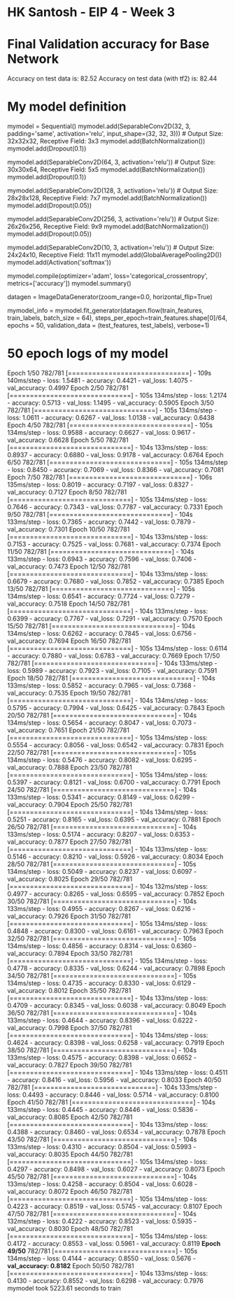 # HK Santosh - EIP 4 - Week 3

# Final Validation accuracy for Base Network
Accuracy on test data is: 82.52
Accuracy on test data (with tf2) is: 82.44

# My model definition
mymodel = Sequential()
mymodel.add(SeparableConv2D(32, 3, padding='same', activation='relu', input_shape=(32, 32, 3)))  # Output Size: 32x32x32, Receptive Field: 3x3
mymodel.add(BatchNormalization())
mymodel.add(Dropout(0.1))

mymodel.add(SeparableConv2D(64, 3, activation='relu')) # Output Size: 30x30x64, Receptive Field: 5x5
mymodel.add(BatchNormalization())
mymodel.add(Dropout(0.1))

mymodel.add(SeparableConv2D(128, 3, activation='relu')) # Output Size: 28x28x128, Receptive Field: 7x7
mymodel.add(BatchNormalization())
mymodel.add(Dropout(0.05))

mymodel.add(SeparableConv2D(256, 3, activation='relu')) # Output Size: 26x26x256, Receptive Field: 9x9
mymodel.add(BatchNormalization())
mymodel.add(Dropout(0.05))

mymodel.add(SeparableConv2D(10, 3, activation='relu')) # Output Size: 24x24x10, Receptive Field: 11x11
mymodel.add(GlobalAveragePooling2D())
mymodel.add(Activation('softmax'))

mymodel.compile(optimizer='adam', loss='categorical_crossentropy', metrics=['accuracy'])
mymodel.summary()

datagen = ImageDataGenerator(zoom_range=0.0, horizontal_flip=True)

mymodel_info = mymodel.fit_generator(datagen.flow(train_features, train_labels, batch_size = 64), steps_per_epoch=train_features.shape[0]/64,
                                 epochs = 50, validation_data = (test_features, test_labels), verbose=1)

# 50 epoch logs of my model
Epoch 1/50
782/781 [==============================] - 109s 140ms/step - loss: 1.5481 - accuracy: 0.4421 - val_loss: 1.4075 - val_accuracy: 0.4997
Epoch 2/50
782/781 [==============================] - 105s 134ms/step - loss: 1.2174 - accuracy: 0.5713 - val_loss: 1.1495 - val_accuracy: 0.5905
Epoch 3/50
782/781 [==============================] - 105s 134ms/step - loss: 1.0611 - accuracy: 0.6267 - val_loss: 1.0138 - val_accuracy: 0.6438
Epoch 4/50
782/781 [==============================] - 105s 134ms/step - loss: 0.9588 - accuracy: 0.6627 - val_loss: 0.9617 - val_accuracy: 0.6628
Epoch 5/50
782/781 [==============================] - 104s 133ms/step - loss: 0.8937 - accuracy: 0.6880 - val_loss: 0.9178 - val_accuracy: 0.6764
Epoch 6/50
782/781 [==============================] - 105s 134ms/step - loss: 0.8450 - accuracy: 0.7069 - val_loss: 0.8366 - val_accuracy: 0.7081
Epoch 7/50
782/781 [==============================] - 106s 135ms/step - loss: 0.8019 - accuracy: 0.7197 - val_loss: 0.8327 - val_accuracy: 0.7127
Epoch 8/50
782/781 [==============================] - 105s 134ms/step - loss: 0.7646 - accuracy: 0.7343 - val_loss: 0.7787 - val_accuracy: 0.7331
Epoch 9/50
782/781 [==============================] - 104s 133ms/step - loss: 0.7365 - accuracy: 0.7442 - val_loss: 0.7879 - val_accuracy: 0.7301
Epoch 10/50
782/781 [==============================] - 104s 133ms/step - loss: 0.7153 - accuracy: 0.7525 - val_loss: 0.7681 - val_accuracy: 0.7374
Epoch 11/50
782/781 [==============================] - 104s 133ms/step - loss: 0.6943 - accuracy: 0.7596 - val_loss: 0.7406 - val_accuracy: 0.7473
Epoch 12/50
782/781 [==============================] - 104s 133ms/step - loss: 0.6679 - accuracy: 0.7680 - val_loss: 0.7852 - val_accuracy: 0.7385
Epoch 13/50
782/781 [==============================] - 105s 134ms/step - loss: 0.6541 - accuracy: 0.7724 - val_loss: 0.7279 - val_accuracy: 0.7518
Epoch 14/50
782/781 [==============================] - 104s 133ms/step - loss: 0.6399 - accuracy: 0.7767 - val_loss: 0.7291 - val_accuracy: 0.7570
Epoch 15/50
782/781 [==============================] - 104s 134ms/step - loss: 0.6262 - accuracy: 0.7845 - val_loss: 0.6756 - val_accuracy: 0.7694
Epoch 16/50
782/781 [==============================] - 105s 134ms/step - loss: 0.6114 - accuracy: 0.7880 - val_loss: 0.6783 - val_accuracy: 0.7669
Epoch 17/50
782/781 [==============================] - 104s 133ms/step - loss: 0.5989 - accuracy: 0.7923 - val_loss: 0.7105 - val_accuracy: 0.7591
Epoch 18/50
782/781 [==============================] - 104s 133ms/step - loss: 0.5852 - accuracy: 0.7965 - val_loss: 0.7368 - val_accuracy: 0.7535
Epoch 19/50
782/781 [==============================] - 104s 134ms/step - loss: 0.5795 - accuracy: 0.7994 - val_loss: 0.6425 - val_accuracy: 0.7843
Epoch 20/50
782/781 [==============================] - 104s 134ms/step - loss: 0.5654 - accuracy: 0.8047 - val_loss: 0.7073 - val_accuracy: 0.7651
Epoch 21/50
782/781 [==============================] - 105s 134ms/step - loss: 0.5554 - accuracy: 0.8056 - val_loss: 0.6542 - val_accuracy: 0.7831
Epoch 22/50
782/781 [==============================] - 105s 134ms/step - loss: 0.5476 - accuracy: 0.8082 - val_loss: 0.6295 - val_accuracy: 0.7888
Epoch 23/50
782/781 [==============================] - 105s 134ms/step - loss: 0.5397 - accuracy: 0.8121 - val_loss: 0.6700 - val_accuracy: 0.7791
Epoch 24/50
782/781 [==============================] - 104s 133ms/step - loss: 0.5341 - accuracy: 0.8149 - val_loss: 0.6299 - val_accuracy: 0.7904
Epoch 25/50
782/781 [==============================] - 104s 134ms/step - loss: 0.5251 - accuracy: 0.8165 - val_loss: 0.6395 - val_accuracy: 0.7881
Epoch 26/50
782/781 [==============================] - 104s 133ms/step - loss: 0.5174 - accuracy: 0.8207 - val_loss: 0.6353 - val_accuracy: 0.7877
Epoch 27/50
782/781 [==============================] - 104s 133ms/step - loss: 0.5146 - accuracy: 0.8210 - val_loss: 0.5926 - val_accuracy: 0.8034
Epoch 28/50
782/781 [==============================] - 105s 134ms/step - loss: 0.5049 - accuracy: 0.8237 - val_loss: 0.6097 - val_accuracy: 0.8025
Epoch 29/50
782/781 [==============================] - 104s 132ms/step - loss: 0.4977 - accuracy: 0.8265 - val_loss: 0.6595 - val_accuracy: 0.7852
Epoch 30/50
782/781 [==============================] - 104s 133ms/step - loss: 0.4955 - accuracy: 0.8267 - val_loss: 0.6216 - val_accuracy: 0.7926
Epoch 31/50
782/781 [==============================] - 105s 134ms/step - loss: 0.4848 - accuracy: 0.8300 - val_loss: 0.6161 - val_accuracy: 0.7963
Epoch 32/50
782/781 [==============================] - 105s 134ms/step - loss: 0.4856 - accuracy: 0.8314 - val_loss: 0.6360 - val_accuracy: 0.7894
Epoch 33/50
782/781 [==============================] - 105s 134ms/step - loss: 0.4778 - accuracy: 0.8335 - val_loss: 0.6244 - val_accuracy: 0.7898
Epoch 34/50
782/781 [==============================] - 105s 134ms/step - loss: 0.4735 - accuracy: 0.8330 - val_loss: 0.6129 - val_accuracy: 0.8012
Epoch 35/50
782/781 [==============================] - 104s 133ms/step - loss: 0.4709 - accuracy: 0.8345 - val_loss: 0.6038 - val_accuracy: 0.8049
Epoch 36/50
782/781 [==============================] - 104s 133ms/step - loss: 0.4644 - accuracy: 0.8396 - val_loss: 0.6222 - val_accuracy: 0.7998
Epoch 37/50
782/781 [==============================] - 104s 134ms/step - loss: 0.4624 - accuracy: 0.8398 - val_loss: 0.6258 - val_accuracy: 0.7919
Epoch 38/50
782/781 [==============================] - 104s 133ms/step - loss: 0.4575 - accuracy: 0.8398 - val_loss: 0.6652 - val_accuracy: 0.7827
Epoch 39/50
782/781 [==============================] - 104s 133ms/step - loss: 0.4511 - accuracy: 0.8416 - val_loss: 0.5956 - val_accuracy: 0.8033
Epoch 40/50
782/781 [==============================] - 104s 133ms/step - loss: 0.4493 - accuracy: 0.8446 - val_loss: 0.5714 - val_accuracy: 0.8100
Epoch 41/50
782/781 [==============================] - 104s 133ms/step - loss: 0.4445 - accuracy: 0.8446 - val_loss: 0.5836 - val_accuracy: 0.8085
Epoch 42/50
782/781 [==============================] - 104s 133ms/step - loss: 0.4388 - accuracy: 0.8460 - val_loss: 0.6534 - val_accuracy: 0.7878
Epoch 43/50
782/781 [==============================] - 104s 133ms/step - loss: 0.4310 - accuracy: 0.8504 - val_loss: 0.5993 - val_accuracy: 0.8035
Epoch 44/50
782/781 [==============================] - 105s 134ms/step - loss: 0.4297 - accuracy: 0.8498 - val_loss: 0.6027 - val_accuracy: 0.8073
Epoch 45/50
782/781 [==============================] - 104s 133ms/step - loss: 0.4258 - accuracy: 0.8504 - val_loss: 0.6028 - val_accuracy: 0.8072
Epoch 46/50
782/781 [==============================] - 105s 134ms/step - loss: 0.4223 - accuracy: 0.8519 - val_loss: 0.5745 - val_accuracy: 0.8107
Epoch 47/50
782/781 [==============================] - 104s 132ms/step - loss: 0.4222 - accuracy: 0.8523 - val_loss: 0.5935 - val_accuracy: 0.8030
Epoch 48/50
782/781 [==============================] - 105s 134ms/step - loss: 0.4172 - accuracy: 0.8553 - val_loss: 0.5961 - val_accuracy: 0.8119
**Epoch 49/50**
782/781 [==============================] - 105s 134ms/step - loss: 0.4144 - accuracy: 0.8550 - val_loss: 0.5676 - **val_accuracy: 0.8182**
Epoch 50/50
782/781 [==============================] - 104s 133ms/step - loss: 0.4130 - accuracy: 0.8552 - val_loss: 0.6298 - val_accuracy: 0.7976
mymodel took 5223.61 seconds to train